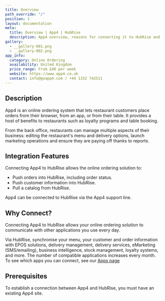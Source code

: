 ```yaml
---
title: Overview
path_override: "/"
position: 1
layout: documentation
meta:
  title: Overview | App4 | HubRise
  description: App4 overview, reasons for connecting it to HubRise and summary of integrated features. Synchronise data between your online ordering solution and your apps.
gallery:
  - __gallery-001.png
  - __gallery-002.png
app_info:
  category: Online Ordering
  availability: United Kingdom
  price_range: From £40 per week
  website: https://www.app4.co.uk
  contact: info@goapp4.com / +44 1332 742511
---
```


## Description

App4 is an online ordering system that lets restaurant customers place orders from their browser, from an app, or from their table. It provides a host of benefits to restaurants such as loyalty programs and table booking.

From the back office, restaurants can manage multiple aspects of their business: editing the restaurant's menu and delivery options, launch marketing operations and ensure they are paying off thanks to reports.

## Integration Features

Connecting App4 to HubRise allows the online ordering solution to:

- Push orders into HubRise, including order status.
- Push customer information into HubRise.
- Pull a catalog from HubRise.

App4 can be connected to HubRise via the App4 support line.

## Why Connect?

Connecting App4 to HubRise allows your online ordering solution to communicate with other applications you use every day.

Via HubRise, synchronise your menu, your customer and order information with EPOS solutions, delivery management, delivery services, eMarketing (SMS/emailing), business intelligence, stock management, loyalty systems, and more. The number of compatible applications increases every month. To see which apps you can connect, see our [Apps page](/apps)

## Prerequisites

To establish a connection between App4 and HubRise, you must have an existing App4 site.
